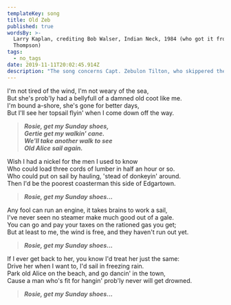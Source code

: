 ```yaml
---
templateKey: song
title: Old Zeb
published: true
wordsBy: >-
  Larry Kaplan, crediting Bob Walser, Indian Neck, 1984 (who got it from Bruce
  Thompson)
tags:
  - no_tags
date: 2019-11-11T20:02:45.914Z
description: "The song concerns Capt. Zebulon Tilton, who skippered the\r\nschooner Alice B. Wentworth out of Vinyard Haven. He retired at\r\nage 83; Rosie and Gertie were his daughters. The song appears on\r\n\"Cap'n Hawkins' Choice\" ( Winter Haven Records).\r"
---
```

I'm not tired of the wind, I'm not weary of the sea,\
But she's prob'ly had a bellyfull of a damned old coot like me.\
I'm bound a-shore, she's gone for better days,\
But I'll see her topsail flyin' when I come down off the way.

> ***Rosie, get my Sunday shoes,\
Gertie get my walkin' cane.\
We'll take another walk to see\
Old Alice sail again.***

Wish I had a nickel for the men I used to know\
Who could load three cords of lumber in half an hour or so.\
Who could put on sail by hauling, 'stead of donkeyin' around.\
Then I'd be the poorest coasterman this side of Edgartown.

> ***Rosie, get my Sunday shoes...***
 
Any fool can run an engine, it takes brains to work a sail,\
I've never seen no steamer make much good out of a gale.\
You can go and pay your taxes on the rationed gas you get;\
But at least to me, the wind is free, and they haven't run out yet.

> ***Rosie, get my Sunday shoes...***

If I ever get back to her, you know I'd treat her just the same:\
Drive her when I want to, I'd sail in freezing rain.\
Park old Alice on the beach, and go dancin' in the town,\
Cause a man who's fit for hangin' prob'ly never will get drowned.

> ***Rosie, get my Sunday shoes...***
